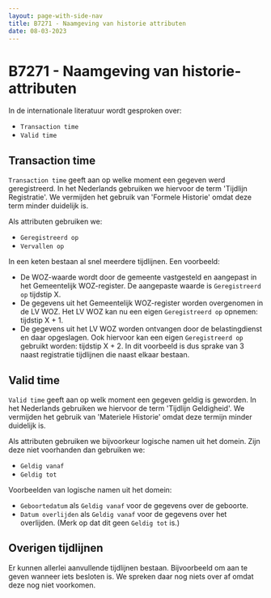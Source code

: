 ```yaml
---
layout: page-with-side-nav
title: B7271 - Naamgeving van historie attributen
date: 08-03-2023
---
```


# B7271 - Naamgeving van historie-attributen

In de internationale literatuur wordt gesproken over:
- `Transaction time`
- `Valid time`

## Transaction time

`Transaction time` geeft aan op welke moment een gegeven werd geregistreerd.
In het Nederlands gebruiken we hiervoor de term 'Tijdlijn Registratie'.
We vermijden het gebruik van 'Formele Historie' omdat deze term minder duidelijk is.

Als attributen gebruiken we:
- `Geregistreerd op`
- `Vervallen op`

In een keten bestaan al snel meerdere tijdlijnen. Een voorbeeld:
- De WOZ-waarde wordt door de gemeente vastgesteld en aangepast in het Gemeentelijk WOZ-register. De aangepaste waarde is `Geregistreerd op` tijdstip X.
- De gegevens uit het Gemeentelijk WOZ-register worden overgenomen in de LV WOZ. Het LV WOZ kan nu een eigen `Geregistreerd op` opnemen: tijdstip X + 1.
- De gegevens uit het LV WOZ worden ontvangen door de belastingdienst en daar opgeslagen. Ook hiervoor kan een eigen `Geregistreerd op` gebruikt worden: tijdstip X + 2.
In dit voorbeeld is dus sprake van 3 naast registratie tijdlijnen die naast elkaar bestaan.

## Valid time

`Valid time` geeft aan op welk moment een gegeven geldig is geworden.
In het Nederlands gebruiken we hiervoor de term 'Tijdlijn Geldigheid'.
We vermijden het gebruik van 'Materiele Historie' omdat deze termijn minder duidelijk is.

Als attributen gebruiken we bijvoorkeur logische namen uit het domein. Zijn deze niet voorhanden dan gebruiken we:
- `Geldig vanaf`
- `Geldig tot`

Voorbeelden van logische namen uit het domein:
- `Geboortedatum` als `Geldig vanaf` voor de gegevens over de geboorte.
- `Datum overlijden` als `Geldig vanaf` voor de gegevens over het overlijden. (Merk op dat dit geen `Geldig tot` is.)

## Overigen tijdlijnen

Er kunnen allerlei aanvullende tijdlijnen bestaan. Bijvoorbeeld om aan te geven wanneer iets besloten is. We spreken daar nog niets over af omdat deze nog niet voorkomen.